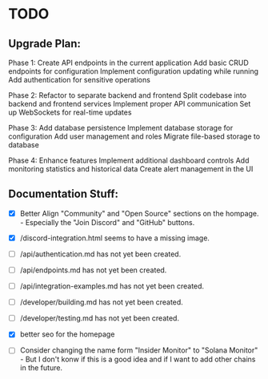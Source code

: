 # TODO

## Upgrade Plan:
Phase 1: Create API endpoints in the current application
Add basic CRUD endpoints for configuration
Implement configuration updating while running
Add authentication for sensitive operations

Phase 2: Refactor to separate backend and frontend
Split codebase into backend and frontend services
Implement proper API communication
Set up WebSockets for real-time updates

Phase 3: Add database persistence
Implement database storage for configuration
Add user management and roles
Migrate file-based storage to database

Phase 4: Enhance features
Implement additional dashboard controls
Add monitoring statistics and historical data
Create alert management in the UI

## Documentation Stuff:
- [x] Better Align "Community" and "Open Source" sections on the hompage.
        - Especially the "Join Discord" and "GitHub" buttons.

- [x] /discord-integration.html seems to have a missing image.

- [ ] /api/authentication.md has not yet been created.
- [ ] /api/endpoints.md has not yet been created.
- [ ] /api/integration-examples.md has not yet been created.
- [ ] /developer/building.md has not yet been created.
- [ ] /developer/testing.md has not yet been created.

- [x] better seo for the homepage

- [ ] Consider changing the name form "Insider Monitor" to "Solana Monitor"
        - But I don't konw if this is a good idea and if I want to add other chains in the future.
